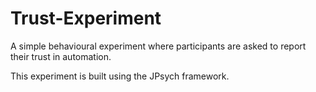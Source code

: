 # Trust-Experiment

A simple behavioural experiment where participants are asked to report their trust in automation.

This experiment is built using the JPsych framework.
